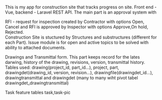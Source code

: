 This is my app for construction site that tracks progress on site.
Front end - Vue, backend - Laravel REST API.
The main part is an approval system with

RFI - request for inspection created by Contractor with options Open, Cancel
and RFI is approved by Inspector with options Approve,On hold, Rejected.  
Construction Site is stuctured by Structures and substructures (different for each Part).
Issue module is for open and active topics to be solved with ability to attached documents. 

Drawings and Transmittal form. 
This part keeps record for the lates darwing, history of the drawing, revisions, version, transmittal history.
Tables used: drawing(project_id, part_id...), project, part, 
drawingdet(drawing_id, version, revision...), drawingfile(drawingdet_id...), 
drawingtransmittal  and drawingdet (many to many wiht pivot tabel drawingdet_drawingtransmittal)

Task feature
tables task,task-pic